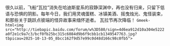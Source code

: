 很久以前，飞船“瓦拉”消失在哈迪斯星系的寂静深渊中，再也没有归来，只留下低语与恐惧的阴影。每年今日，我们用灵魂蛋糕、冰镇美酒、摇曳烛光、鬼怪装束，和那些关于跳跃点彼端的怪异故事来缅怀逝者。
瓦拉节再次降临！
`Gmeek-html<img src="http://tiebapic.baidu.com/forum/w%3D580/sign=4d6ea912d10a304e5222a0f2e1c9a7c3/bcf0fb25bc315c6084d9b6f9cbb1cb1349547763.jpg?tbpicau=2025-10-13-05_8bcc162f9d57e99c0d48d166c98c0fb5">`


